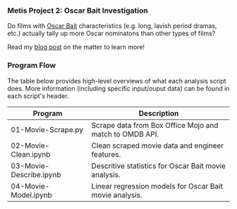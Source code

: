 ### Metis Project 2: Oscar Bait Investigation
Do films with [Oscar Bait](https://en.wikipedia.org/wiki/Oscar_bait) characteristics (e.g. long, lavish period dramas, etc.) actually tally up more Oscar nominatons than other types of films? 

Read my [blog post](http://www.huguedata.com/2016/04/28/oscar-bait-a-scientific-investigation/) on the matter to learn more!

### Program Flow
The table below provides high-level overviews of what each analysis script does. More information (including specific input/ouput data) can be found in each script's header.

Program 	| Description | 
----------- | ----------- |
01-Movie-Scrape.py | Scrape data from Box Office Mojo and match to OMDB API.
02-Movie-Clean.ipynb | Clean scraped movie data and engineer features.
03-Movie-Describe.ipynb | Descritive statistics for Oscar Bait movie analysis.
04-Movie-Model.ipynb | Linear regression models for Oscar Bait movie analysis.